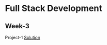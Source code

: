 # Full Stack Development

## Week-3

Project-1
[Solution](https://polite-sawine-18f724.netlify.app)

